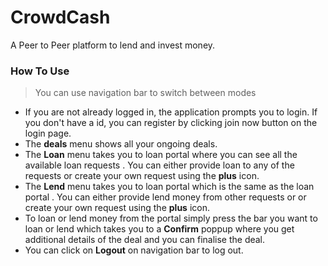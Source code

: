 # CrowdCash

A Peer to Peer platform to lend and invest money.

### How To Use

> You can use navigation bar to switch between modes

* If you are not already logged in, the application prompts you to login. If you don't have a id, you can register by clicking join now button on the login page.
* The __deals__ menu shows all your ongoing deals.
* The __Loan__ menu takes you to loan portal where you can see all the available loan requests . You can either provide loan to any of the requests or create your own request using the __plus__ icon.
* The __Lend__ menu takes you to loan portal which is the same as the loan portal . You can either provide lend money from other requests or or create your own request using the __plus__ icon.
* To loan or lend money from the portal simply press the bar you want to loan or lend which takes you to a __Confirm__ poppup where you get additional details of the deal and you can finalise the deal.
* You can click on __Logout__ on navigation bar to log out.